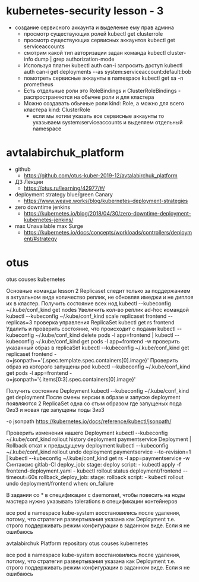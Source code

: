 # kubernetes-security lesson - 3
- создание сервисного аккаунта и выделение ему прав админа
    - просмотр существующих ролей kubectl get clusterrole
    - просмотр существующих сервисных аккаунтов kubectl get serviceaccounts
    - смотрим какой тип авторизации задан команда kubectl cluster-info dump | grep authorization-mode
    - Используя плагин kubectl auth can-i запросить доступ kubectl auth can-i get deployments --as system:serviceaccount:default:bob 
    - помотреть сервисные аккаунты в namespace  kubectl get sa -n prometheus
    - Есть отдельные роли это RoleBindings и ClusterRoleBindings - распространяются на обычне роли и для кластера
    - Можно создавать обычные роли kind: Role, а можно для всего кластера kind: ClusterRole
        - если мы хотим указать все сервисные аккаунты то указываем system:serviceaccounts и выделяем отдельный namespace
# avtalabirchuk_platform
- github
    - https://github.com/otus-kuber-2019-12/avtalabirchuk_platform
- ДЗ Лекции
    - https://otus.ru/learning/42977/#/
- deployment strategy blue/green Canary
    - https://www.weave.works/blog/kubernetes-deployment-strategies
- zero downtime jenkins
    - https://kubernetes.io/blog/2018/04/30/zero-downtime-deployment-kubernetes-jenkins/
- max Unavailable max Surge
    - https://kubernetes.io/docs/concepts/workloads/controllers/deployment/#strategy
# otus
otus couses kubernetes

Основные команды lesson 2
Replicaset следит только за поддержанием в актуальном виде количество реплик, не обновляя имеджи и не диплоя их в кластер.
Получить состояние всех нод
    kubectl --kubeconfig ~/.kube/conf_kind get nodes
Увеличить кол-во реплик ad-hoc командой
    kubectl --kubeconfig ~/.kube/conf_kind scale replicaset frontend --replicas=3
проверка управления ReplicaSet 
    kubectl get rs frontend
Удалить и проверить состояние, что происходит с подами
    kubectl --kubeconfig ~/.kube/conf_kind delete pods -l app=frontend | kubectl --kubeconfig ~/.kube/conf_kind get pods -l app=frontend -w
проверить указанный образ в replicaSet 
     kubectl --kubeconfig ~/.kube/conf_kind  get replicaset frontend -o=jsonpath=='{.spec.template.spec.containers[0].image}'
Проверить образ из которого запущены pod
    kubectl --kubeconfig ~/.kube/conf_kind get pods -l app=frontend -o=jsonpath='{.items[0:3].spec.containers[0].image}'

Получить состояние Deployment
    kubectl --kubeconfig ~/.kube/conf_kind get deployment
После смены версии в образе и запуске deployment появляются 2 ReplicaSet одна со стым образом где запущеных пода 0из3 и новая где запущены поды 3из3

-o jsonpath    https://kubernetes.io/docs/reference/kubectl/jsonpath/

Проверить изменения нашего Deployment
    kubectl --kubeconfig ~/.kube/conf_kind rollout history deployment paymentservice
Deployment | Rollback
    откат к предыдущему deployment
        kubectl --kubeconfig ~/.kube/conf_kind rollout undo deployment paymentservice --to-revision=1 | kubectl --kubeconfig ~/.kube/conf_kind get rs -l app=paymentservice -w
Синтаксис gitlab-CI
deploy_job:
    stage: deploy
    script:
        - kubectl apply -f frontend-deployment.yaml
        - kubectl rollout status deployment/frontend --timeout=60s
rollback_deploy_job:
    stage: rollback
    script:
        - kubectl rollout undo deployment/frontend
    when: on_failure

В задании со * в спецификации с daemonset, чтобы повесить на ноды мастера нужно указывать tolerations в спецификации контейнеров

все pod в namespace kube-system восстановились после удаления, потому, что стратегия развертывания указана как Deployment т.е. строго поддерживать режим конфигурации в заданном виде. Если я не ошибаюсь


avtalabirchuk Platform repository
otus couses kubernetes

все pod в namespace kube-system восстановились после удаления, потому, что стратегия развертывания указана как Deployment т.е. строго поддерживать режим конфигурации в заданном виде. Если я не ошибаюсь